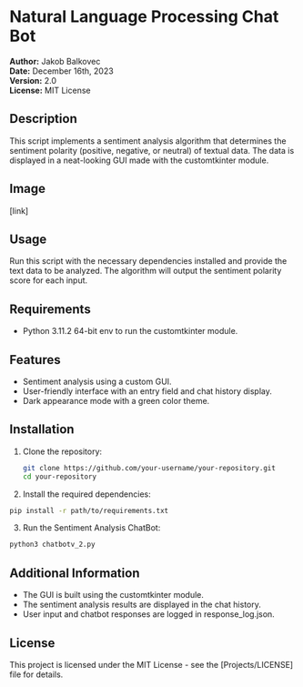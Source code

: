 # Natural Language Processing Chat Bot

**Author:** Jakob Balkovec  
**Date:** December 16th, 2023  
**Version:** 2.0  
**License:** MIT License  

## Description

This script implements a sentiment analysis algorithm that determines the sentiment polarity (positive, negative, or neutral) of textual data. The data is displayed in a neat-looking GUI made with the customtkinter module.

## Image
[link]

## Usage

Run this script with the necessary dependencies installed and provide the text data to be analyzed. The algorithm will output the sentiment polarity score for each input.

## Requirements

- Python 3.11.2 64-bit env to run the customtkinter module.

## Features

- Sentiment analysis using a custom GUI.
- User-friendly interface with an entry field and chat history display.
- Dark appearance mode with a green color theme.

## Installation

1. Clone the repository:

   ```bash
   git clone https://github.com/your-username/your-repository.git
   cd your-repository
   ```
2. Install the required dependencies:

  ```bash
  pip install -r path/to/requirements.txt
  ```
3. Run the Sentiment Analysis ChatBot:

  ```bash
  python3 chatbotv_2.py
  ```

## Additional Information

- The GUI is built using the customtkinter module.
- The sentiment analysis results are displayed in the chat history.
- User input and chatbot responses are logged in response_log.json.

## License
This project is licensed under the MIT License - see the [Projects/LICENSE] file for details.
